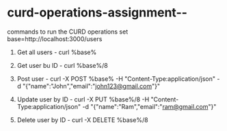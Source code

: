# curd-operations-assignment--
commands to run the CURD operations
set base=http://localhost:3000/users

1) Get all users -
  curl %base%

2) Get user bu ID -
   curl %base%/8
   
3) Post user -
  curl -X POST %base% -H "Content-Type:application/json" -d "{\"name\":\"John\",\"email\":\"john123@gmail.com\"}"

4) Update user by ID -
   curl -X PUT %base%/8 -H "Content-Type:application/json" -d "{\"name\":\"Ram\",\"email\":\"ram@gmail.com\"}"

5) Delete user by ID -
   curl -X DELETE %base%/8
